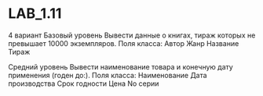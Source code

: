 # LAB_1.11
4 вариант
Базовый уровень
Вывести данные о книгах, тираж которых не превышает 10000 экземпляров.
Поля класса: 
Автор
Жанр
Название
Тираж


Средний уровень
Вывести наименование товара и конечную дату применения (годен до:).
Поля класса: 
Наименование
Дата производства
Срок годности
Цена
No серии
